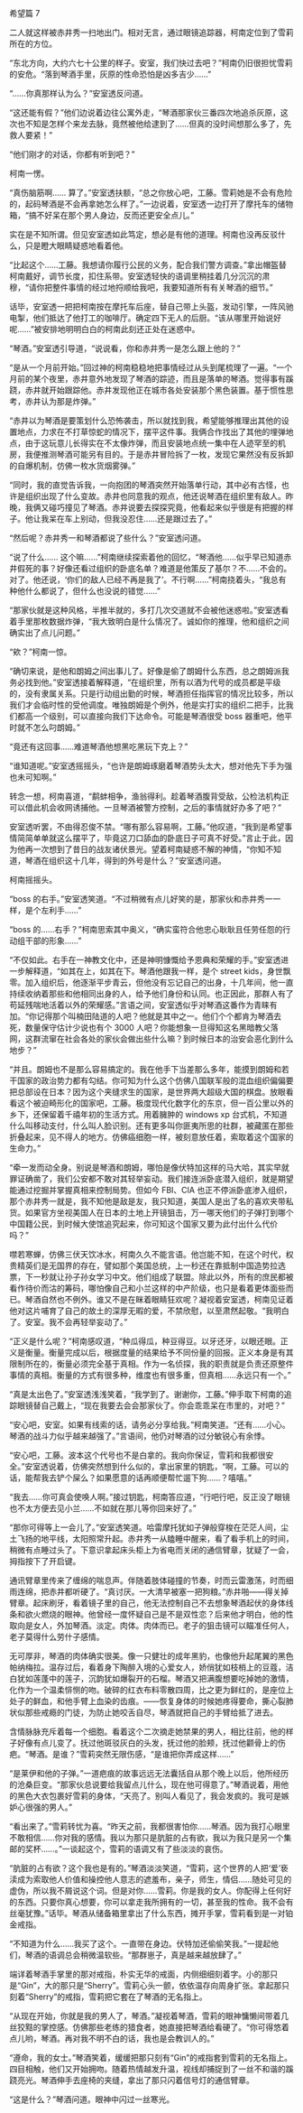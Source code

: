 希望篇 7

二人就这样被赤井秀一扫地出门。相对无言，通过眼镜追踪器，柯南定位到了雪莉所在的方位。

“东北方向，大约六七十公里的样子。安室，我们快过去吧？”柯南仍旧很担忧雪莉的安危。“落到琴酒手里，灰原的性命恐怕是凶多吉少……”

“……你真那样认为么？”安室透反问道。

“这还能有假？”他们边说着边往公寓外走，“琴酒那家伙三番四次地追杀灰原，这次也不知是怎样个来龙去脉，竟然被他给逮到了……但真的没时间想那么多了，先救人要紧！”

“他们刚才的对话，你都有听到吧？”

柯南一愣。

“真伤脑筋啊…… 算了。”安室透扶额，“总之你放心吧，工藤。雪莉她是不会有危险的，起码琴酒是不会再拿她怎么样了。”一边说着，安室透一边打开了摩托车的储物箱，“搞不好呆在那个男人身边，反而还更安全点儿。”

实在是不知所谓。但见安室透如此笃定，想必是有他的道理。柯南也没再反驳什么，只是瞪大眼睛疑惑地看着他。

“比起这个……工藤。我想请你履行公民的义务，配合我们警方调查。”拿出帽盔替柯南戴好，调节长度，扣住系带。安室透轻快的语调里稍挂着几分沉沉的肃穆，“请你把整件事情的经过地捋顺给我吧，我要知道所有有关琴酒的细节。”

话毕，安室透一把把柯南按在摩托车后座，替自己带上头盔，发动引擎，一阵风驰电掣，他们抵达了他打工的咖啡厅。确定四下无人的后厨。“该从哪里开始说好呢……”被安排地明明白白的柯南此刻还正处在迷惑中。

“琴酒。”安室透引导道，“说说看，你和赤井秀一是怎么跟上他的？”

“是从一个月前开始。”回过神的柯南稳稳地把事情经过从头到尾梳理了一遍。“一个月前的某个夜里，赤井意外地发现了琴酒的踪迹，而且是落单的琴酒。觉得事有蹊跷，赤井就开始跟踪他。赤井发现他正在城市各处安装那个黑色装置。基于惯性思考，赤井认为那是炸弹。”

“赤井以为琴酒是要策划什么恐怖袭击，所以就找到我，希望能够推理出其他的设置地点，力求在不打草惊蛇的情况下，摆平这件事。我俩合作找出了其他的埋弹地点，由于这玩意儿长得实在不太像炸弹，而且安装地点统一集中在人迹罕至的机房，我便推测琴酒可能另有目的。于是赤井冒险拆了一枚，发现它果然没有反拆卸的自爆机制，仿佛一枚水货烟雾弹。”

“同时，我的直觉告诉我，一向抱团的琴酒突然开始落单行动，其中必有古怪，也许是组织出现了什么变故。赤井也同意我的观点，他还说琴酒在组织里有敌人。昨晚，我俩又碰巧撞见了琴酒。赤井说要去探探究竟，他看起来似乎很是有把握的样子。他让我呆在车上别动，但我没忍住……还是跟过去了。”

“然后呢？赤井秀一和琴酒都说了些什么？”安室透问道。

“说了什么…… 这个嘛……”柯南继续探索着他的回忆，“琴酒他……似乎早已知道赤井假死的事？好像还看过组织的卧底名单？难道是他策反了基尔？不……不会的。对了。他还说，‘你们的敌人已经不再是我了’。不行啊……”柯南挠着头，“我总有种他什么都说了，但什么也没说的错觉……”

“那家伙就是这种风格，半推半就的，多打几次交道就不会被他迷惑啦。”安室透看着手里那枚数据炸弹，“我大致明白是什么情况了。诚如你的推理，他和组织之间确实出了点儿问题。”

“欸？”柯南一惊。

“确切来说，是他和朗姆之间出事儿了。好像是偷了朗姆什么东西，总之朗姆派我务必找到他。”安室透接着解释道，“在组织里，所有以酒为代号的成员都是平级的，没有隶属关系。只是行动组出勤的时候，琴酒担任指挥官的情况比较多，所以我们才会临时性的受他调度。唯独朗姆是个例外，他是实打实的组织二把手，比我们都高一个级别，可以直接向我们下达命令。可能是琴酒很受 boss 器重吧，他平时就不怎么叼朗姆。”

“竟还有这回事……难道琴酒他想黑吃黑玩下克上？”

“谁知道呢。”安室透摇摇头，“也许是朗姆琢磨着琴酒势头太大，想对他先下手为强也未可知啊。”

转念一想，柯南喜道，“鹬蚌相争，渔翁得利。趁着琴酒腹背受敌，公检法机构正可以借此机会收网诱捕他。一旦琴酒被警方控制，之后的事情就好办多了吧？”

安室透听罢，不由得忍俊不禁。“哪有那么容易啊，工藤。”他叹道，“我到是希望事情简简单单就这么摆平了，毕竟这刀口舔血的卧底日子可真不好受。”言止于此，因为他再一次想到了昔日的战友诸伏景光。望着柯南疑惑不解的神情，“你知不知道，琴酒在组织这十几年，得到的外号是什么？”安室透问道。

柯南摇摇头。

“boss 的右手。”安室透笑道。“不过稍微有点儿好笑的是，那家伙和赤井秀一一样，是个左利手……”

“boss 的……右手？”柯南思索其中奥义，“确实蛮符合他忠心耿耿且任劳任怨的行动组干部的形象……”

“不仅如此。右手在一神教文化中，还是神明慷慨给予恩典和荣耀的手。”安室透进一步解释道，“如其在上，如其在下。琴酒他跟我一样，是个 street kids，身世飘零。加入组织后，他逐渐平步青云，但他没有忘记自己的出身，十几年间，他一直持续收纳着那些和他相同出身的人，给予他们身份和认同。也正因此，那群人有了苟延残喘地活着以外的荣耀感。”言语之间，安室透似乎对琴酒这番作为青睐有加。“你记得那个叫楠田陆道的人吧？他就是其中之一。他们个个都肯为琴酒去死，数量保守估计少说也有个 3000 人吧？你能想象一旦得知这名黑暗教父落网，这群流窜在社会各处的家伙会做出些什么嘛？到时候日本的治安会恶化到什么地步？”

“并且。朗姆也不是那么容易搞定的。我在他手下当差那么多年，能摸到朗姆和若干国家的政治势力都有勾结。你可知为什么这个仿佛八国联军般的混血组织偏偏要把总部设在日本？因为这个夹缝求生的国家，是世界两大超级大国的棋盘。放眼看看这个被迫畸形化的国家吧，工藤。极度现代化数字化的东京，但一百公里以外的乡下，还保留着千禧年初的生活方式。用着臃肿的 windows xp 台式机，不知道什么叫移动支付，什么叫人脸识别。还有更多叫你匪夷所思的社群，被藏匿在那些折叠起来，见不得人的地方。仿佛癌细胞一样，被刻意放任着，索取着这个国家的生命力。”

“牵一发而动全身。别说是琴酒和朗姆，哪怕是像伏特加这样的马大哈，其实早就罪证确凿了，我们公安都不敢对其轻举妄动。我们接连派卧底潜入组织，就是期望能通过挖掘并掌握真相来控制局势。但如今 FBI、CIA 也正不停派卧底渗入组织，那个赤井秀一就是，我不知他是敌是友，我只知道，美国人是出了名的喜欢夹带私货。如果官方坐视美国人在日本的土地上开镜狙击，万一哪天他们的子弹打到哪个中国籍公民，到时候大使馆追究起来，你可知这个国家又要为此付出什么代价吗？”

噤若寒蝉，仿佛三伏天饮冰水，柯南久久不能言语。他岂能不知，在这个时代，权贵精英们是无国界的存在，譬如那个美国总统，上一秒还在靠抵制中国造势拉选票，下一秒就让孙子孙女学习中文。他们组成了联盟。除此以外，所有的庶民都被看作待价而沽的筹码，哪怕像自己和小兰这样的中产阶级，也只是看着更体面些而已。琴酒自然也不例外。谁又不是在眯着眼睛狂欢呢？凝视着安室透，柯南见证着他对这片哺育了自己的故土的深厚无暇的爱，不禁欣慰，以至肃然起敬。“我明白了。安室。我不会再轻举妄动了。”

“正义是什么呢？”柯南感叹道，“种瓜得瓜，种豆得豆。以牙还牙，以眼还眼。正义是衡量。衡量完成以后，根据度量的结果给予不同份量的回报。正义本身是有其限制所在的，衡量必须完全基于真相。作为一名侦探，我的职责就是负责还原整件事情的真相。衡量的方式有很多种，维度也有很多重，但真相……永远只有一个。”

“真是太出色了。”安室透浅浅笑着，“我学到了。谢谢你，工藤。”伸手取下柯南的追踪眼镜替自己戴上，“现在我要去会会那家伙了。你会乖乖呆在市里的，对吧？”

“安心吧，安室。如果有线索的话，请务必分享给我。”柯南笑道。“还有……小心。琴酒的战斗力似乎越来越强了。”言语间，他仍对琴酒的过分敏锐心有余悸。

“安心吧，工藤。波本这个代号也不是白拿的。我向你保证，雪莉和我都很安全。”安室透说着，仿佛突然想到什么似的，拿出家里的钥匙，“啊，工藤。可以的话，能帮我去铲个屎么？如果愿意的话再顺便帮忙遛下狗……？嘻嘻。”

“我去……你可真会使唤人啊。”接过钥匙，柯南答应道，“行吧行吧，反正没了眼镜也不太方便去见小兰……不如就在那儿等你回来好了。”

“那你可得等上一会儿了。”安室透笑道。哈雷摩托犹如子弹般穿梭在茫茫人间，尘土飞扬的地平线，太阳照常升起。赤井秀一从瞌睡中醒来，看了看手机上的时间，稍微有点睡过头了。下意识拿起床头柜上为省电而关闭的通信臂章，犹疑了一会，拇指按下了开启键。

通讯臂章里传来了缠绵的喘息声。伴随着肢体碰撞的节奏，时而云雷激荡，时而细雨连绵，把赤井都听硬了。“真讨厌。一大清早被塞一把狗粮。”赤井啪——得关掉臂章。起床刷牙，看着镜子里的自己，他无法控制自己不去想象琴酒起伏的身体线条和欲火燃烧的眼神。他曾经一度怀疑自己是不是双性恋？后来他才明白，他的性取向是女人，外加琴酒。淡定。肉体。肉体而已。老子的狙击镜可以瞄准任何人，老子莫得什么劳什子感情。

无可厚非，琴酒的肉体确实很美。像一只健壮的成年黑豹，也像他升起尾翼的黑色帕纳梅拉。温存过后，看着身下陶醉入境的心爱女人，娇俏犹如枝梢上的豆蔻，洁白犹如莲蓬中的莲子，沉韵犹如爆裂开的石榴。琴酒又把满腹想要吃掉她的激情，化作为一个温柔悱恻的吻。破碎的红衣布料零散四周，比之更为鲜红的，是座位上处子的鲜血，和他手臂上血染的齿痕。——恢复身体的时候她疼得要命，撕心裂肺状似那些戒瘾的门徒，为防止她咬舌自尽，琴酒就把自己的手臂给抵了进去。

含情脉脉充斥着每一个细胞。看着这个二次摘走她禁果的男人，相比往前，他的样子好像有点儿变了。抚过他斑驳灰白的头发，抚过他的脸颊，抚过他颧骨上的伤疤。“琴酒。是谁？”雪莉突然无限伤感，“是谁把你弄成这样……”

“是莱伊和他的子弹。”一道疤痕的故事远远无法囊括自从那个晚上以后，他所经历的沧桑巨变。“那家伙总说要给我留点儿什么，现在他可得意了。”琴酒说着，用他的黑色大衣包裹好雪莉的身体，“天亮了。别叫人看见了，我会发疯的。我可是嫉妒心很强的男人。”

“看出来了。”雪莉转忧为喜。“昨天之前，我都很害怕你……琴酒。因为我打心眼里不敢相信……你对我的感情。我以为那只是肮脏的占有欲，我以为我只是另一个集邮的奖杯……。”一谈起这个，雪莉的语调又有了些淡淡的哀伤。

“肮脏的占有欲？这个我也是有的。”琴酒淡淡笑道，“雪莉，这个世界的人把‘爱’亵渎成为索取他人价值和操控他人意志的遮羞布，亲子，师生，情侣……随处可见的虚伪，所以我不屑说这个词。但是对你……雪莉。你是我的女人。你配得上任何好的东西。只要你真心想要，你可以拿走我所拥有的一切，甚至我的性命。我不会有丝毫犹豫。”话毕。琴酒从储备箱里拿出了什么东西，摊开手掌，雪莉看到是一对铂金戒指。

“不知道为什么……我买了这个。一直带在身边。伏特加还偷偷笑我。”一提起他们，琴酒的语调总会稍微温软些。“那群崽子，真是越来越放肆了。”

端详着琴酒手掌里的那对戒指，朴实无华的戒面，内侧细细刻着字。小的那只是“Gin”，大的那只是“Sherry”。雪莉心头一颤，依依温存向周身扩张。拿起那只刻着“Sherry”的戒指，雪莉把它套在了琴酒的无名指上。

“从现在开始，你就是我的男人了，琴酒。”凝视着琴酒，雪莉的眼神慵懒间带着几丝狡黠的掌控感。仿佛那些老练的猎食者，她直接把琴酒给看硬了。“你可得悠着点儿哟，琴酒。再对我不明不白的话，我也是会教训人的。”

“遵命，我的女士。”琴酒笑着，缓缓把那只刻有“Gin”的戒指套到雪莉的无名指上。四目相触，他们又开始拥吻。随着热情越发升温，视线却捕捉到了一丝不和谐的蹊跷亮光。琴酒伸手去座椅的夹缝，拿出了那只闪着信号灯的通信臂章。

“这是什么？”琴酒问道。眼神中闪过一丝寒光。
